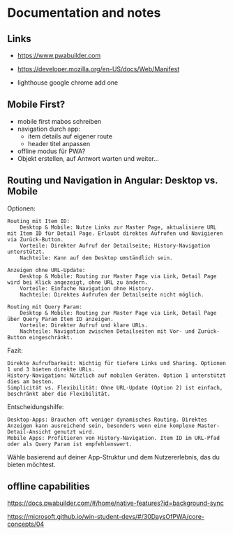 
# Documentation and notes

## Links
- https://www.pwabuilder.com
- https://developer.mozilla.org/en-US/docs/Web/Manifest


- lighthouse google chrome add one 


## Mobile First?

- mobile first mabos schreiben
- navigation durch app: 
  - item details auf eigener route
  - header titel anpassen
- offline modus für PWA? 
- Objekt erstellen, auf Antwort warten und weiter...


## Routing und Navigation in Angular: Desktop vs. Mobile
Optionen:

    Routing mit Item ID:
        Desktop & Mobile: Nutze Links zur Master Page, aktualisiere URL mit Item ID für Detail Page. Erlaubt direktes Aufrufen und Navigieren via Zurück-Button.
        Vorteile: Direkter Aufruf der Detailseite; History-Navigation unterstützt.
        Nachteile: Kann auf dem Desktop umständlich sein.

    Anzeigen ohne URL-Update:
        Desktop & Mobile: Routing zur Master Page via Link, Detail Page wird bei Klick angezeigt, ohne URL zu ändern.
        Vorteile: Einfache Navigation ohne History.
        Nachteile: Direktes Aufrufen der Detailseite nicht möglich.

    Routing mit Query Param:
        Desktop & Mobile: Routing zur Master Page via Link, Detail Page über Query Param Item ID anzeigen.
        Vorteile: Direkter Aufruf und klare URLs.
        Nachteile: Navigation zwischen Detailseiten mit Vor- und Zurück-Button eingeschränkt.

Fazit:

    Direkte Aufrufbarkeit: Wichtig für tiefere Links und Sharing. Optionen 1 und 3 bieten direkte URLs.
    History-Navigation: Nützlich auf mobilen Geräten. Option 1 unterstützt dies am besten.
    Simplicität vs. Flexibilität: Ohne URL-Update (Option 2) ist einfach, beschränkt aber die Flexibilität.

Entscheidungshilfe:

    Desktop-Apps: Brauchen oft weniger dynamisches Routing. Direktes Anzeigen kann ausreichend sein, besonders wenn eine komplexe Master-Detail-Ansicht genutzt wird.
    Mobile Apps: Profitieren von History-Navigation. Item ID im URL-Pfad oder als Query Param ist empfehlenswert.

Wähle basierend auf deiner App-Struktur und dem Nutzererlebnis, das du bieten möchtest.


## offline capabilities

https://docs.pwabuilder.com/#/home/native-features?id=background-sync

https://microsoft.github.io/win-student-devs/#/30DaysOfPWA/core-concepts/04